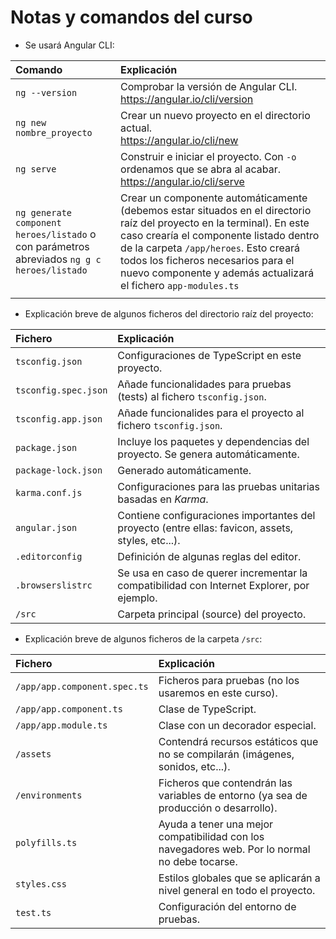 # Notas y comandos del curso

- Se usará Angular CLI:

|Comando|Explicación|
|:----------|:-----------|
|`ng --version`|Comprobar la versión de Angular CLI.<br>https://angular.io/cli/version|
|`ng new nombre_proyecto`|Crear un nuevo proyecto en el directorio actual.<br>https://angular.io/cli/new|
|`ng serve`|Construir e iniciar el proyecto. Con `-o` ordenamos que se abra al acabar.<br>https://angular.io/cli/serve|
|`ng generate component heroes/listado` o con parámetros abreviados `ng g c heroes/listado`|Crear un componente automáticamente (debemos estar situados en el directorio raíz del proyecto en la terminal). En este caso crearía el componente listado dentro de la carpeta `/app/heroes`. Esto creará todos los ficheros necesarios para el nuevo componente y además actualizará el fichero `app-modules.ts`|
|||

- Explicación breve de algunos ficheros del directorio raíz del proyecto:
  
|Fichero|Explicación|
|:----------|:-----------|
|`tsconfig.json`|Configuraciones de TypeScript en este proyecto.|
|`tsconfig.spec.json`|Añade funcionalidades para pruebas (tests) al fichero `tsconfig.json`.|
|`tsconfig.app.json`|Añade funcionalides para el proyecto al fichero `tsconfig.json`.
|`package.json`|Incluye los paquetes y dependencias del proyecto. Se genera automáticamente.|
|`package-lock.json`|Generado automáticamente.|
|`karma.conf.js`|Configuraciones para las pruebas unitarias basadas en <i>Karma</i>.|
|`angular.json`|Contiene configuraciones importantes del proyecto (entre ellas: favicon, assets, styles, etc...).|
|`.editorconfig`|Definición de algunas reglas del editor.|
|`.browserslistrc`|Se usa en caso de querer incrementar la compatibilidad con Internet Explorer, por ejemplo.|
|`/src`|Carpeta principal (source) del proyecto.|

- Explicación breve de algunos ficheros de la carpeta `/src`:
  
|Fichero|Explicación|
|:----------|:-----------|
|`/app/app.component.spec.ts`|Ficheros para pruebas (no los usaremos en este curso).|
|`/app/app.component.ts`|Clase de TypeScript.|
|`/app/app.module.ts`|Clase con un decorador especial.|
|`/assets`|Contendrá recursos estáticos que no se compilarán (imágenes, sonidos, etc...).|
|`/environments`|Ficheros que contendrán las variables de entorno (ya sea de producción o desarrollo).|
|`polyfills.ts`|Ayuda a tener una mejor compatibilidad con los navegadores web. Por lo normal no debe tocarse.|
|`styles.css`|Estilos globales que se aplicarán a nivel general en todo el proyecto.|
|`test.ts`|Configuración del entorno de pruebas.|
  